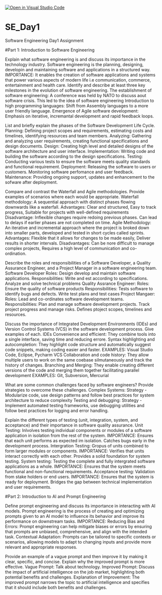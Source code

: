 [![Open in Visual Studio Code](https://classroom.github.com/assets/open-in-vscode-2e0aaae1b6195c2367325f4f02e2d04e9abb55f0b24a779b69b11b9e10269abc.svg)](https://classroom.github.com/online_ide?assignment_repo_id=16933589&assignment_repo_type=AssignmentRepo)
# SE_Day1
Software Engineering Day1 Assignment

#Part 1: Introduction to Software Engineering

Explain what software engineering is and discuss its importance in the technology industry.
  Software engineering is the planning, designing, developin and maintaining software and applications in a structured way.
  IMPORTANCE: It enables the creation of software applications and systems that power various aspects of modern life i.e communication, commerce, entertainment and health care.
Identify and describe at least three key milestones in the evolution of software engineering.
  The establishment of software engineering: A conference was held by NATO to discuss aout software crisis. This led to the idea of software engineering
  Introduction to high programming languages: Shift from Assembly languages to a more user friendly language.
  Emergence of Agile software development: Emphasis on iterative, incremantal development and rapid feedback loops.

List and briefly explain the phases of the Software Development Life Cycle.
  Planning: Defining project scopes and requirements, estimating costs and timelines, identifying resources and team members.
  Analyzing: Gathering and analyzing user requirements, creating functional specifications and design documents.
  Design: Creating high level and detailed designs of the software architecture and user interface.
  Implementation: Writing code and building the software according to the design specifications.
  Testing: Conducting various tests to ensure the software meets quality standards and functional requirement.
  Deployment: Releasing the software to users or customers. Monitoring software perfomance and user feedback.
  Maintenance: Providing ongoing support, updates and enhancement to the sofware after deployment.

Compare and contrast the Waterfall and Agile methodologies. Provide examples of scenarios where each would be appropriate.
  Waterfall methodology: A sequential approach with distinct phases flowing downwards like a waterfall.
    Advantages: Clear and structured, Easy to track progress, Suitable for projects with well-defined requirements
    Disadvantage: Inflexible changes require redoing previous phases. Can lead to delays if earlier phases are not completed on time.
  Agile Methodology: An iterative and incremental approach where the project is broked down into smaller parts, developed and tested in short cycles called sprints.
    Advantages: Flexible that it allows for changes to be made easily, Deliver results in shorter intervals.
    Disadvantages: Can be nore difficult to manage complex projects, Requires a high level of communication and co-ordination.
    
Describe the roles and responsibilities of a Software Developer, a Quality Assurance Engineer, and a Project Manager in a software engineering team.
  Software Developer
    Roles: Design develop and maintain software applications.
    Responsibilities: Write and est according to specifications.  Analyze and solve technical problems
  Quality Assrance Engineer:
    Roles: Ensure the quality of software products
    Responsibilities: Tests software to identify bugs and defects. Write test plans and test cases
  Project Mangaer: 
    Roles: Lead and co-ordinates software development teams.
    Responsibilities: Plan and manage software development projects. Track project progress and manage risks. Defines ptoject scopes, timelines and resources.

Discuss the importance of Integrated Development Environments (IDEs) and Version Control Systems (VCS) in the software development process. Give examples of each.
  IDEs
    Convenience and efficient: They combine tools into a single interface, saving time and reducing errore.
    Syntax highlighting and autocompletion: They highlight code structure and automatically suggest code snippets, making coding easier and faster.
      EXAMPLES: Visual Studio Code, Eclipse, Pycharm
  VCS
    Collaboration and code history: They allow multiple users to work on the same coebase silmutaneously and track the history of changes.
    Branching and Merging: They enable creating different versions of the code and merging them together facilitating parallel development
      EXAMPLES: Git, Subversion, Mercurial

What are some common challenges faced by software engineers? Provide strategies to overcome these challenges.
  Complex Systems: Strategy - Modularize code, use design patterns and follow best practices for system architecture to reduce complexity 
  Testing and debugging: Strategy - Implement automated testing frameworks, use debugging utilities and follow best practices for logging and error handling.

Explain the different types of testing (unit, integration, system, and acceptance) and their importance in software quality assurance.
  Unit Testing: Inlvolves testing individual components or modules of a software application in isolation from the rest of the system.
    IMPORTANCE: Ensures that each unit performs as expected im isolation. Catches bugs early in the development process.
  Intergration Testing: Gropus of units combined to form larger modules or components.
    IMPORTANCE: Verifies that units interact correctly with each other. Provides a solid foundation for system testing.
  System testing: Testing the complete and fully intergrated software applications as a whole.
    IMPORTANCE: Ensures that the system meets functional and non-functional requirements.
  Acceptance testing: Validation from stake holders or end users.
    IMPORTANCE: Ensures that the system is ready for deployment. Bridges the gap between technical implementation and user requirements.

#Part 2: Introduction to AI and Prompt Engineering


Define prompt engineering and discuss its importance in interacting with AI models.
  Prompt engineering is the process of creating and optimizing prompts given to an AI model to influence its behavior and improve its performance on downstream tasks.
    IMPORTANCE:
      Reducing Bias and Errors: Prompt engineering can help mitigate biases or errors by ensuring that prompts are unbiased, comprehensive, and align with the intended task.
      Contextual Adaptation: Prompts can be tailored to specific contexts or scenarios, allowing models to adapt to changing inputs and provide more relevant and appropriate responses.

Provide an example of a vague prompt and then improve it by making it clear, specific, and concise. Explain why the improved prompt is more effective.
  Vague Prompt: Talk about technology.
  Improved Prompt: Discuss the impact of artificial intelligence on the job market, highlighting both potential benefits and challenges.
  Explanation of Improvement: The improved prompt narrows the topic to artificial intelligence and specifies that it should include both benefits and challenges.
